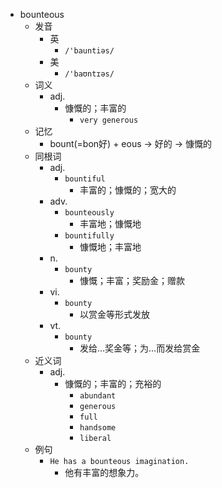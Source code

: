 - bounteous
  - 发音
    - 英
      - `/'bauntiəs/`
    - 美
      - `/'baʊntɪəs/`
  - 词义
    - adj.
      - 慷慨的；丰富的
        - `very generous`
  - 记忆
    - bount(=bon好) + eous → 好的 → 慷慨的
  - 同根词
    - adj.
      - `bountiful`
        - 丰富的；慷慨的；宽大的
    - adv.
      - `bounteously`
        - 丰富地；慷慨地
      - `bountifully`
        - 慷慨地；丰富地
    - n.
      - `bounty`
        - 慷慨；丰富；奖励金；赠款
    - vi.
      - `bounty`
        - 以赏金等形式发放
    - vt.
      - `bounty`
        - 发给…奖金等；为…而发给赏金
  - 近义词
    - adj.
      - 慷慨的；丰富的；充裕的
        - `abundant`
        - `generous`
        - `full`
        - `handsome`
        - `liberal`
  - 例句
    - `He has a bounteous imagination.`
      - 他有丰富的想象力。

